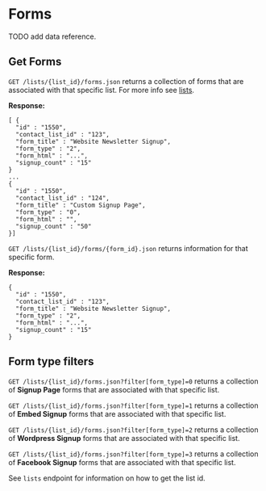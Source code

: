 Forms
=====

TODO add data reference.

## Get Forms ##

`GET /lists/{list_id}/forms.json` returns a collection of forms that are associated with that specific list. For more info see [lists](https://github.com/nebojsac/Campayn-API/blob/master/endpoints/lists.md).

**Response:**

    [ {
      "id" : "1550",
      "contact_list_id" : "123",
      "form_title" : "Website Newsletter Signup",
      "form_type" : "2",
      "form_html" : "...",
      "signup_count" : "15"
    }
    ...
    {
      "id" : "1550",
      "contact_list_id" : "124",
      "form_title" : "Custom Signup Page",
      "form_type" : "0",
      "form_html" : "",
      "signup_count" : "50"
    }]

`GET /lists/{list_id}/forms/{form_id}.json` returns information for that specific form.

**Response:**

	{
      "id" : "1550",
      "contact_list_id" : "123",
      "form_title" : "Website Newsletter Signup",
      "form_type" : "2",
      "form_html" : "...",
      "signup_count" : "15"
    }


## Form type filters ##

`GET /lists/{list_id}/forms.json?filter[form_type]=0` returns a collection of **Signup Page** forms that are associated with that specific list.

`GET /lists/{list_id}/forms.json?filter[form_type]=1` returns a collection of **Embed Signup** forms that are associated with that specific list.

`GET /lists/{list_id}/forms.json?filter[form_type]=2` returns a collection of **Wordpress Signup** forms that are associated with that specific list.

`GET /lists/{list_id}/forms.json?filter[form_type]=3` returns a collection of **Facebook Signup** forms that are associated with that specific list.


See `lists` endpoint for information on how to get the list id.
